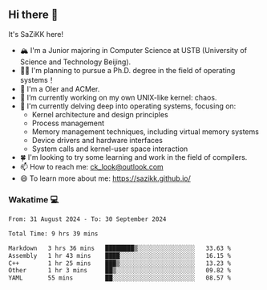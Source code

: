 ## Hi there 👋

It's SaZiKK here!

- 🏔️ I'm a Junior majoring in Computer Science  at USTB (University of Science and Technology Beijing).
- 🧑‍🎓 I'm planning to pursue a Ph.D. degree in the field of operating systems！
- 🚀 I'm a OIer and ACMer.
- 🔭 I’m currently working on my own UNIX-like kernel: chaos.
- 🌱 I'm currently delving deep into operating systems, focusing on:
  - Kernel architecture and design principles
  - Process management
  - Memory management techniques, including virtual memory systems
  - Device drivers and hardware interfaces
  - System calls and kernel-user space interaction
- 🍀 I'm looking to try some learning and work in the field of compilers.
- 📫 How to reach me: ck_look@outlook.com
- 😄 To learn more about me: https://sazikk.github.io/

  
<!--
**SaZiKK/SaZiKK** is a ✨ _special_ ✨ repository because its `README.md` (this file) appears on your GitHub profile.

Here are some ideas to get you started:

- 🔭 I’m currently working on ...
- 🌱 I’m currently learning ...
- 👯 I’m looking to collaborate on ...
- 🤔 I’m looking for help with ...
- 💬 Ask me about ...
- 📫 How to reach me: ...
- 😄 Pronouns: ...
- ⚡ Fun fact: ...
-->

### Wakatime 💻

<!--START_SECTION:waka-->

```txt
From: 31 August 2024 - To: 30 September 2024

Total Time: 9 hrs 39 mins

Markdown   3 hrs 36 mins   ████████▒░░░░░░░░░░░░░░░░   33.63 %
Assembly   1 hr 43 mins    ████░░░░░░░░░░░░░░░░░░░░░   16.15 %
C++        1 hr 25 mins    ███▒░░░░░░░░░░░░░░░░░░░░░   13.23 %
Other      1 hr 3 mins     ██▒░░░░░░░░░░░░░░░░░░░░░░   09.82 %
YAML       55 mins         ██░░░░░░░░░░░░░░░░░░░░░░░   08.57 %
```

<!--END_SECTION:waka-->
